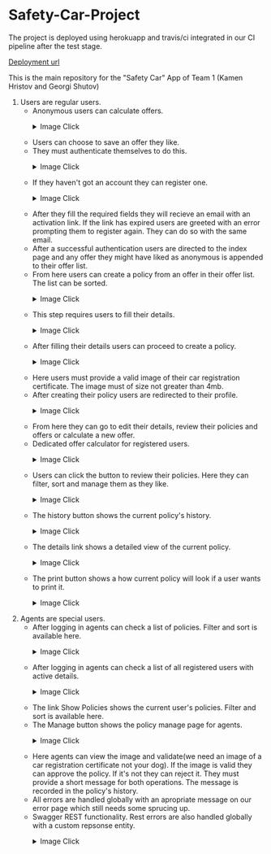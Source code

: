 # Safety-Car-Project

The project is deployed using herokuapp and travis/ci integrated in our CI pipeline after the test stage.

[Deployment url](https://safety-car-v1.herokuapp.com/index)

This is the main repository for the "Safety Car" App of Team 1 (Kamen Hristov and Georgi Shutov)

1. Users are regular users.
    - Anonymous users can calculate offers.
        <p>
        <details>
        <summary>Image Click</summary>    
        ![alt text](https://gitlab.com/g.h.shutov/safety-car-project/-/raw/master/Logic%20and%20Information%20About%20the%20Project/Views%20From%20Front%20End/Home_Page_2.jpg "Safety-Car-Project img")
        </details>  
        </p>
    - Users can choose to save an offer they like.
    - They must authenticate themselves to do this.
        <p>
        <details>
        <summary>Image Click</summary>    
        ![alt text](https://gitlab.com/g.h.shutov/safety-car-project/-/raw/master/Logic%20and%20Information%20About%20the%20Project/Views%20From%20Front%20End/Login_Page.jpg "Safety-Car-Project img")
        </details>  
        </p>
    - If they haven't got an account they can register one.
        <p>
        <details>
        <summary>Image Click</summary>    
        ![alt text](https://gitlab.com/g.h.shutov/safety-car-project/-/raw/master/Logic%20and%20Information%20About%20the%20Project/Views%20From%20Front%20End/Register_Page.jpg "Safety-Car-Project img")
        </details>  
        </p>
    - After they fill the required fields they will recieve an email with an activation link. If the link has expired users are greeted with an error prompting them to register again. They can do so with the same email.
    - After a successful authentication users are directed to the index page and any offer they might have liked as anonymous is appended to their offer list.
    - From here users can create a policy from an offer in their offer list. The list can be sorted.
        <p>
        <details>
        <summary>Image Click</summary>    
        ![alt text](https://gitlab.com/g.h.shutov/safety-car-project/-/raw/master/Logic%20and%20Information%20About%20the%20Project/Views%20From%20Front%20End/User_Offers_Table_Page.jpg "Safety-Car-Project img")
        </details>  
        </p>
    - This step requires users to fill their details.
        <p>
        <details>
        <summary>Image Click</summary>    
        ![alt text](https://gitlab.com/g.h.shutov/safety-car-project/-/raw/master/Logic%20and%20Information%20About%20the%20Project/Views%20From%20Front%20End/Edit_User_Details_Page.jpg "Safety-Car-Project img")
        </details>  
        </p>
        </p>
    - After filling their details users can proceed to create a policy.
        <p>
        <details>
        <summary>Image Click</summary>    
        ![alt text](https://gitlab.com/g.h.shutov/safety-car-project/-/raw/master/Logic%20and%20Information%20About%20the%20Project/Views%20From%20Front%20End/Policy_Create_Page.jpg "Safety-Car-Project img")
        </details>  
        </p>
        </p>
    - Here users must provide a valid image of their car registration certificate. The image must of size not greater than 4mb.
    - After creating their policy users are redirected to their profile.
        <p>
        <details>
        <summary>Image Click</summary>    
        ![alt text](https://gitlab.com/g.h.shutov/safety-car-project/-/raw/master/Logic%20and%20Information%20About%20the%20Project/Views%20From%20Front%20End/User_Profile_Page.jpg "Safety-Car-Project img")
        </details>  
        </p>
    - From here they can go to edit their details, review their policies and offers or calculate a new offer.
    - Dedicated offer calculator for registered users.
        <p>
        <details>
        <summary>Image Click</summary>    
        ![alt text](https://gitlab.com/g.h.shutov/safety-car-project/-/raw/master/Logic%20and%20Information%20About%20the%20Project/Views%20From%20Front%20End/Dedicated_Offer_Page.jpg "Safety-Car-Project img")
        </details>  
        </p>
    - Users can click the button to review their policies. Here they can filter, sort and manage them as they like.
        <p>
        <details>
        <summary>Image Click</summary>    
        ![alt text](https://gitlab.com/g.h.shutov/safety-car-project/-/raw/master/Logic%20and%20Information%20About%20the%20Project/Views%20From%20Front%20End/User_Policies_List_Page.jpg "Safety-Car-Project img")
        </details>  
        </p>
    - The history button shows the current policy's history.
        <p>
        <details>
        <summary>Image Click</summary>    
        ![alt text](https://gitlab.com/g.h.shutov/safety-car-project/-/raw/master/Logic%20and%20Information%20About%20the%20Project/Views%20From%20Front%20End/image_2020-11-04_160045.png "Safety-Car-Project img")
        </details>  
        </p>    
    - The details link shows a detailed view of the current policy.
        <p>
        <details>
        <summary>Image Click</summary>    
        ![alt text](https://gitlab.com/g.h.shutov/safety-car-project/-/raw/master/Logic%20and%20Information%20About%20the%20Project/Views%20From%20Front%20End/Print_Policy_Page.jpg "Safety-Car-Project img")
        </details>  
        </p>
    - The print button shows a how current policy will look if a user wants to print it.
        <p>
        <details>
        <summary>Image Click</summary>    
        ![alt text](https://gitlab.com/g.h.shutov/safety-car-project/-/raw/master/Logic%20and%20Information%20About%20the%20Project/Views%20From%20Front%20End/image_2020-11-04_160856.png "Safety-Car-Project img")
        </details>  
        </p>                              
1. Agents are special users.
    - After logging in agents can check a list of policies. Filter and sort is available here.
        <p>
        <details>
        <summary>Image Click</summary>    
        ![alt text](https://gitlab.com/g.h.shutov/safety-car-project/-/raw/master/Logic%20and%20Information%20About%20the%20Project/Views%20From%20Front%20End/List_All_Policies_Of_User_Admin_View_Page.jpg "Safety-Car-Project img")
        </details>  
        </p>      
    - After logging in agents can check a list of all registered users with active details.
        <p>
        <details>
        <summary>Image Click</summary>    
        ![alt text](https://gitlab.com/g.h.shutov/safety-car-project/-/raw/master/Logic%20and%20Information%20About%20the%20Project/Views%20From%20Front%20End/List_All_Users_Admin_View_Page.jpg "Safety-Car-Project img")
        </details>  
        </p>
    - The link Show Policies shows the current user's policies. Filter and sort is available here.
    - The Manage button shows the policy manage page for agents.
        <p>
        <details>
        <summary>Image Click</summary>    
        ![alt text](https://gitlab.com/g.h.shutov/safety-car-project/-/raw/master/Logic%20and%20Information%20About%20the%20Project/Views%20From%20Front%20End/Manage_Policy_Admin_View_Page.jpg "Safety-Car-Project img")
        </details>  
        </p>
    - Here agents can view the image and validate(we need an image of a car registration certificate not your dog). If the image is valid they can approve the policy. If it's not they can reject it. They must provide a short message for both operations. The message is recorded in the policy's history.
    - All errors are handled globally with an apropriate message on our error page which still needs some sprucing up.
    - Swagger REST functionality. Rest errors are also handled globally with a custom repsonse entity.
        <p>
        <details>
        <summary>Image Click</summary>    
        ![alt text](https://gitlab.com/g.h.shutov/safety-car-project/-/raw/master/Logic%20and%20Information%20About%20the%20Project/Views%20From%20Front%20End/Swagger_UI_REST_Services.jpg "Safety-Car-Project img")
        </details>  
        </p>           
